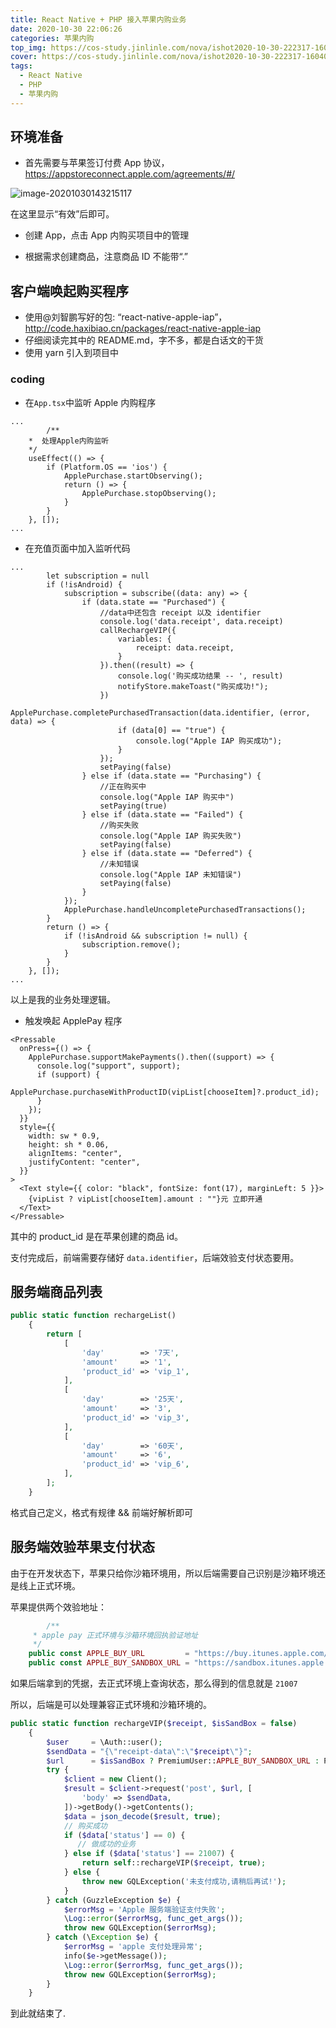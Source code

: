```yaml
---
title: React Native + PHP 接入苹果内购业务
date: 2020-10-30 22:06:26
categories: 苹果内购
top_img: https://cos-study.jinlinle.com/nova/ishot2020-10-30-222317-1604067818dGGUk.png
cover: https://cos-study.jinlinle.com/nova/ishot2020-10-30-222317-1604067818dGGUk.png
tags:
  - React Native
  - PHP
  - 苹果内购
---
```


## 环境准备

- 首先需要与苹果签订付费 App 协议，https://appstoreconnect.apple.com/agreements/#/

![image-20201030143215117](https://cos-study.jinlinle.com/nova/ishot2020-10-30-152702-1604042844o9rzF.png)

在这里显示“有效”后即可。

- 创建 App，点击 App 内购买项目中的管理

- 根据需求创建商品，注意商品 ID 不能带“.”

## 客户端唤起购买程序

- 使用@刘智鹏写好的包: “react-native-apple-iap”，http://code.haxibiao.cn/packages/react-native-apple-iap
- 仔细阅读完其中的 README.md，字不多，都是白话文的干货
- 使用 yarn 引入到项目中

### coding

- 在`App.tsx`中监听 Apple 内购程序

```tsx
...
		/**
    *  处理Apple内购监听
    */
    useEffect(() => {
        if (Platform.OS == 'ios') {
            ApplePurchase.startObserving();
            return () => {
                ApplePurchase.stopObserving();
            }
        }
    }, []);
...
```

- 在充值页面中加入监听代码

```tsx
...
		let subscription = null
		if (!isAndroid) {
			subscription = subscribe((data: any) => {
				if (data.state == "Purchased") {
					//data中还包含 receipt 以及 identifier
					console.log('data.receipt', data.receipt)
					callRechargeVIP({
						variables: {
							receipt: data.receipt,
						}
					}).then((result) => {
						console.log('购买成功结果 -- ', result)
						notifyStore.makeToast("购买成功!");
					})
					ApplePurchase.completePurchasedTransaction(data.identifier, (error, data) => {
						if (data[0] == "true") {
							console.log("Apple IAP 购买成功");
						}
					});
					setPaying(false)
				} else if (data.state == "Purchasing") {
					//正在购买中
					console.log("Apple IAP 购买中")
					setPaying(true)
				} else if (data.state == "Failed") {
					//购买失败
					console.log("Apple IAP 购买失败")
					setPaying(false)
				} else if (data.state == "Deferred") {
					//未知错误
					console.log("Apple IAP 未知错误")
					setPaying(false)
				}
			});
			ApplePurchase.handleUncompletePurchasedTransactions();
		}
		return () => {
			if (!isAndroid && subscription != null) {
				subscription.remove();
			}
		}
	}, []);
...
```

以上是我的业务处理逻辑。

- 触发唤起 ApplePay 程序

```tsx
<Pressable
  onPress={() => {
    ApplePurchase.supportMakePayments().then((support) => {
      console.log("support", support);
      if (support) {
        ApplePurchase.purchaseWithProductID(vipList[chooseItem]?.product_id);
      }
    });
  }}
  style={{
    width: sw * 0.9,
    height: sh * 0.06,
    alignItems: "center",
    justifyContent: "center",
  }}
>
  <Text style={{ color: "black", fontSize: font(17), marginLeft: 5 }}>
    {vipList ? vipList[chooseItem].amount : ""}元 立即开通
  </Text>
</Pressable>
```

其中的 product_id 是在苹果创建的商品 id。

支付完成后，前端需要存储好 `data.identifier`，后端效验支付状态要用。

## 服务端商品列表

```php
public static function rechargeList()
    {
        return [
            [
                'day'        => '7天',
                'amount'     => '1',
                'product_id' => 'vip_1',
            ],
            [
                'day'        => '25天',
                'amount'     => '3',
                'product_id' => 'vip_3',
            ],
            [
                'day'        => '60天',
                'amount'     => '6',
                'product_id' => 'vip_6',
            ],
        ];
    }
```

格式自己定义，格式有规律 && 前端好解析即可

## 服务端效验苹果支付状态

由于在开发状态下，苹果只给你沙箱环境用，所以后端需要自己识别是沙箱环境还是线上正式环境。

苹果提供两个效验地址：

```php
		/**
     * apple pay 正式环境与沙箱环境回执验证地址
     */
    public const APPLE_BUY_URL         = "https://buy.itunes.apple.com/verifyReceipt";
    public const APPLE_BUY_SANDBOX_URL = "https://sandbox.itunes.apple.com/verifyReceipt";
```

如果后端拿到的凭据，去正式环境上查询状态，那么得到的信息就是 `21007`

所以，后端是可以处理兼容正式环境和沙箱环境的。

```php
public static function rechargeVIP($receipt, $isSandBox = false)
    {
        $user     = \Auth::user();
        $sendData = "{\"receipt-data\":\"$receipt\"}";
        $url      = $isSandBox ? PremiumUser::APPLE_BUY_SANDBOX_URL : PremiumUser::APPLE_BUY_URL;
        try {
            $client = new Client();
            $result = $client->request('post', $url, [
                'body' => $sendData,
            ])->getBody()->getContents();
            $data = json_decode($result, true);
            // 购买成功
            if ($data['status'] == 0) {
               // 做成功的业务
            } else if ($data['status'] == 21007) {
                return self::rechargeVIP($receipt, true);
            } else {
                throw new GQLException('未支付成功,请稍后再试!');
            }
        } catch (GuzzleException $e) {
            $errorMsg = 'Apple 服务端验证支付失败';
            \Log::error($errorMsg, func_get_args());
            throw new GQLException($errorMsg);
        } catch (\Exception $e) {
            $errorMsg = 'apple 支付处理异常';
            info($e->getMessage());
            \Log::error($errorMsg, func_get_args());
            throw new GQLException($errorMsg);
        }
    }
```

到此就结束了.
